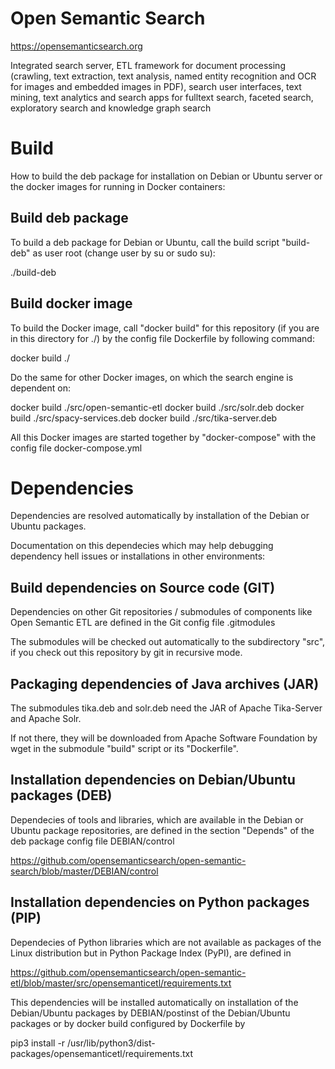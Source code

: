 # Open Semantic Search
https://opensemanticsearch.org

Integrated search server, ETL framework for document processing (crawling, text extraction, text analysis, named entity recognition and OCR for images and embedded images in PDF), search user interfaces, text mining, text analytics and search apps for fulltext search, faceted search, exploratory search and knowledge graph search


# Build

How to build the deb package for installation on Debian or Ubuntu server or the docker images for running in Docker containers:

## Build deb package

To build a deb package for Debian or Ubuntu, call the build script "build-deb" as user root (change user by su or sudo su):

./build-deb

## Build docker image

To build the Docker image, call "docker build" for this repository (if you are in this directory for ./) by the config file Dockerfile by following command:

docker build ./

Do the same for other Docker images, on which the search engine is dependent on:

docker build ./src/open-semantic-etl
docker build ./src/solr.deb
docker build ./src/spacy-services.deb
docker build ./src/tika-server.deb

All this Docker images are started together by "docker-compose" with the config file docker-compose.yml


# Dependencies

Dependencies are resolved automatically by installation of the Debian or Ubuntu packages.

Documentation on this dependecies which may help debugging dependency hell issues or installations in other environments:

## Build dependencies on Source code (GIT)

Dependencies on other Git repositories / submodules of components like Open Semantic ETL are defined in the Git config file .gitmodules

The submodules will be checked out automatically to the subdirectory "src", if you check out this repository by git in recursive mode.

## Packaging dependencies of Java archives (JAR)

The submodules tika.deb and solr.deb need the JAR of Apache Tika-Server and Apache Solr.

If not there, they will be downloaded from Apache Software Foundation by wget in the submodule "build" script or its "Dockerfile".

## Installation dependencies on Debian/Ubuntu packages (DEB)

Dependecies of tools and libraries, which are available in the Debian or Ubuntu package repositories, are defined in the section "Depends" of the deb package config file DEBIAN/control

https://github.com/opensemanticsearch/open-semantic-search/blob/master/DEBIAN/control

## Installation dependencies on Python packages (PIP)

Dependecies of Python libraries which are not available as packages of the Linux distribution but in Python Package Index (PyPI), are defined in

https://github.com/opensemanticsearch/open-semantic-etl/blob/master/src/opensemanticetl/requirements.txt

This dependencies will be installed automatically on installation of the Debian/Ubuntu packages by DEBIAN/postinst of the Debian/Ubuntu packages or by docker build configured by Dockerfile by

pip3 install -r /usr/lib/python3/dist-packages/opensemanticetl/requirements.txt

